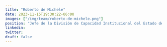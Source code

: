 ```yaml
---
title: "Roberto de Michele"
date: 2023-11-15T19:30:22-06:00
images: ["/img/team/roberto-de-michele.png"]
position: "Jefe de la División de Capacidad Institucional del Estado del Sector de Instituciones para el Desarrollo del Banco Interamericano de Desarrollo"
linkedin: 
twitter: 
draft: false
---
```



